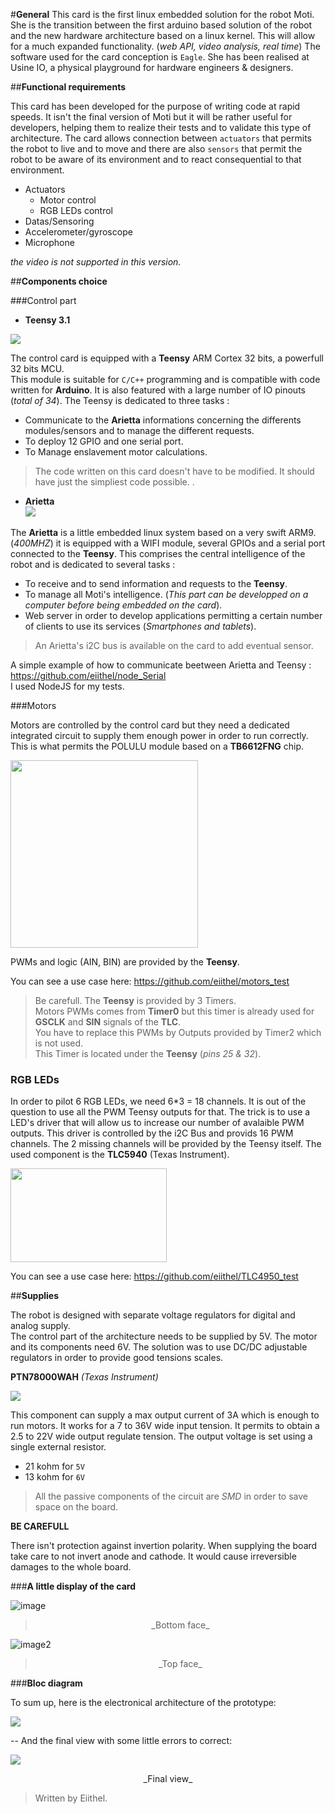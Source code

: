 

#**General**
This card is the first linux embedded solution for the robot Moti. She is the transition between the first arduino based solution of the robot and the new hardware architecture based on a linux kernel. This will allow for a much expanded functionality. (_web API, video analysis, real time_) The software used for the card conception is `Eagle`. She has been realised at Usine IO, a physical playground for hardware engineers & designers.


##**Functional requirements**

This card has been developed for the purpose of writing code at rapid speeds. It isn't the final version of Moti but it will be rather useful for developers, helping them to realize their tests and to validate this type of architecture. The card allows connection between `actuators` that permits the robot to live and to move and there are also `sensors` that permit the robot to be aware of its environment and to react consequential to that environment.

* Actuators
  * Motor control
  * RGB LEDs control
*  Datas/Sensoring
  *  Accelerometer/gyroscope
  *  Microphone

_the video is not supported in this version._

##**Components choice**

###Control part

* **Teensy 3.1**  
  
  
![](https://github.com/eiithel/pcb/blob/master/Images/teensy.png)

The control card is equipped with a __Teensy__ ARM Cortex 32 bits, a powerfull 32 bits MCU.   
This module is suitable for `C/C++` programming and is compatible with code written for __Arduino__. It is also featured with a large number of IO pinouts (_total of 34_). The Teensy is dedicated to three tasks :

*  Communicate to the __Arietta__ informations concerning the differents modules/sensors and to manage the different requests.
* To deploy 12 GPIO and one serial port.
* To Manage enslavement motor calculations.

>The code written on this card doesn't have to be modified. It should have just the simpliest code possible.
.

   * **Arietta**  
![](http://www.acmesystems.it/products/ARIETTA-G25.jpg)  

The __Arietta__ is a little embedded linux system based on a very swift ARM9. (_400MHZ_) it is equipped with a WIFI module, several GPIOs and a serial port connected to the __Teensy__. This comprises the central intelligence of the robot and is dedicated to several tasks :

  * To receive and to send information and requests to the __Teensy__.
  * To manage all Moti's intelligence. (_This part can be developped on a computer before being embedded on the card_).
  * Web server in order to develop applications permitting a certain number of clients to use its services (_Smartphones and tablets_).

>An Arietta's i2C bus is available on the card to add eventual sensor.   

A simple example of how to communicate beetween Arietta and Teensy :  
<https://github.com/eiithel/node_Serial>   
I used NodeJS for my tests.


###Motors

Motors are controlled by the control card but they need a dedicated integrated circuit to supply them enough power in order to run correctly. This is what permits the POLULU module based on a __TB6612FNG__ chip.

<img src="http://www.robotshop.com/media/catalog/product/cache/1/image/800x800/9df78eab33525d08d6e5fb8d27136e95/p/o/pololu-dual-dc-motor-driver-1a-4-5v-3-5v-tb6612fng-4_1.jpg" width="300" height="300"/>

PWMs and logic (AIN, BIN) are provided by the **Teensy**.

You can see a use case here: <https://github.com/eiithel/motors_test>    

>Be carefull. The **Teensy** is provided by 3 Timers.  
Motors PWMs comes from **Timer0** but this timer is already used for **GSCLK** and **SIN** signals of the **TLC**.  
You have to replace this PWMs by Outputs provided by Timer2 which is not used.  
This Timer is located under the **Teensy** (_pins 25 & 32_).

### **RGB LEDs**

In order to pilot 6 RGB LEDs, we need 6*3 = 18 channels. It is out of the question to use all the PWM Teensy outputs for that. The trick is to use a LED's driver that will allow us to increase our number of avalaible PWM outputs. This driver is controlled by the i2C Bus and provids 16 PWM channels. The 2 missing channels will be provided by the Teensy itself. The used component is the __TLC5940__ (Texas Instrument).

<img src="http://www.ti.com/graphics/folders/partimages/TLC5940.jpg" width="250" height="150"/>

You can see a use case here: <https://github.com/eiithel/TLC4950_test>
 

##**Supplies**

The robot is designed with separate voltage regulators for digital and analog supply.   
The control part of the architecture needs to be supplied by 5V. The motor and its components need 6V. The solution was to use DC/DC adjustable regulators in order to provide good tensions scales.

**PTN78000WAH** _(Texas Instrument)_

![](http://uk.farnell.com/productimages/standard/en_GB/1564908-40.jpg)

This component can supply a max output current of 3A which is enough to run motors. It works for a 7 to 36V wide input tension. It permits to obtain a 2.5 to 22V wide output regulate tension. The output voltage is set using a single external resistor.

* 21 kohm for `5V`
* 13 kohm for `6V`
 
>All the passive components of the circuit are _SMD_ in order to save space on the board.

__BE CAREFULL__

There isn't protection against invertion polarity. When supplying the board take care to not invert anode and cathode. It would cause irreversible damages to the whole board.

###**A little display of the card**

![image](https://github.com/eiithel/PCB_english/blob/master/Images/PCB_bottom.jpg)
> <center>_Bottom face_</center>

![image2](https://github.com/eiithel/PCB_english/blob/master/Images/pcb_top.jpg)
><center>_Top face_</center>


###__Bloc diagram__

To sum up, here is the electronical architecture of the prototype:

![](https://github.com/eiithel/PCB_english/blob/master/Images/english.png)

--
And the final view with some little errors to correct:   

![](https://github.com/eiithel/PCB_english/blob/master/Images/topi.png)

<center>_Final view_</center>


> Written by Eiithel.



